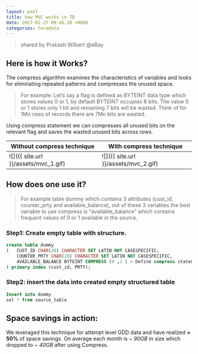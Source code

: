 ```yaml
---
layout: post
title: how MVC works in TD
date: 2017-02-27 09:46:20 +0800
categories: teradata
---
```


> shared by Prakash Wilbert @eBay

## Here is how it Works?
The compress algorithm examines the characteristics of variables and looks for eliminating repeated patterns and compresses the unused space.

> For example:
Let’s say a flag is defined as BYTEINT data type which stores values 0 or 1, by default BYTEINT occupies 8 bits. The value 0 or 1 stores only 1 bit and remaining 7 bits will be wasted. Think of for 1Mn rows of records there are 7Mn bits are wasted.

Using compress statement we can compresses all unused bits on the relevant flag and saves the wasted unused bits across rows.

| Without compress technique | With compress technique |
| ---- | ---- |
| ![]({{ site.url }}/assets/mvc_1.gif) | ![]({{ site.url }}/assets/mvc_2.gif) |

## How does one use it?

> For example table dummy which contains 3 attributes (cust_id, counter_prty and available_balance), out of these 3 variables the best variable to use compress is “available_balance” which contains frequent values of 0 or 1 available in the source.

### Step1:  Create empty table with structure.
``` sql
create table dummy
(   CUST_ID CHAR(20) CHARACTER SET LATIN NOT CASESPECIFIC,
    COUNTER_PRTY CHAR(20) CHARACTER SET LATIN NOT CASESPECIFIC,
    AVAILABLE_BALANCE BYTEINT COMPRESS (0 ,1 ) – Define compress statement by assigning frequent value used in that attribute.
) primary index (cust_id, PRTY);
```

### Step2:  insert the data into created empty structured table
``` sql
Insert into dummy
sel * from source_table
```

## Space savings in action:
We leveraged this technique for attempt level GDD data and have realized **> 50%** of space savings. On average each month is
*~ 90GB* in size which dropped to *~ 40GB* after using Compress.
